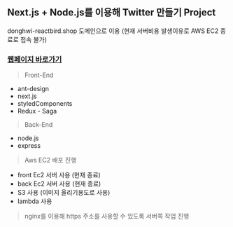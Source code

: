 ## Next.js + Node.js를 이용해 Twitter 만들기 Project

donghwi-reactbird.shop 도메인으로 이용 (현재 서버비용 발생이유로 AWS EC2 종료로 접속 불가)

### [웹페이지 바로가기](http://donghwi-reactbird.shop/)

> Front-End
- ant-design
- next.js
- styledComponents
- Redux - Saga

> Back-End
- node.js
- express

> Aws EC2 배포 진행
- front Ec2 서버 사용 (현재 종료)
- back Ec2 서버 사용 (현재 종료)
- S3 사용 (이미지 올리기용도로 사용)
- lambda 사용

> nginx를 이용해 https 주소를 사용할 수 있도록 서버쪽 작업 진행
